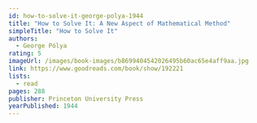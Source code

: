 ```yaml
---
id: how-to-solve-it-george-polya-1944
title: "How to Solve It: A New Aspect of Mathematical Method"
simpleTitle: "How to Solve It"
authors:
  - George Pólya
rating: 5
imageUrl: /images/book-images/b8699404542026495b60ac65e4aff9aa.jpg
link: https://www.goodreads.com/book/show/192221
lists:
  - read
pages: 288
publisher: Princeton University Press
yearPublished: 1944
---
```

